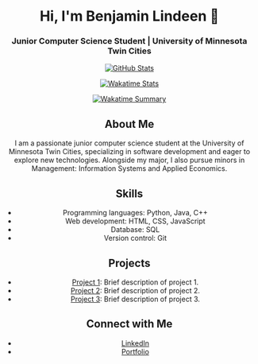 <div align="center">

# Hi, I'm Benjamin Lindeen 👋

### Junior Computer Science Student | University of Minnesota Twin Cities

[![GitHub Stats](https://github-readme-stats.vercel.app/api?username=BenjaminLindeen&show_icons=true&theme=radical)](https://github.com/BenjaminLindeen)

[![Wakatime Stats](https://github-readme-stats.vercel.app/api/wakatime?username=BenjaminLindeen&theme=radical)](https://wakatime.com/@BenjaminLindeen)

[![Wakatime Summary](https://github-readme-stats.vercel.app/api/wakatime?username=BenjaminLindeen&theme=radical&layout=compact)](https://wakatime.com/@BenjaminLindeen)

## About Me

I am a passionate junior computer science student at the University of Minnesota Twin Cities, specializing in software development and eager to explore new technologies. Alongside my major, I also pursue minors in Management: Information Systems and Applied Economics.

## Skills

- Programming languages: Python, Java, C++
- Web development: HTML, CSS, JavaScript
- Database: SQL
- Version control: Git

## Projects

- [Project 1](link-to-project1): Brief description of project 1.
- [Project 2](link-to-project2): Brief description of project 2.
- [Project 3](link-to-project3): Brief description of project 3.

## Connect with Me

- [LinkedIn](https://www.linkedin.com/in/benjamin-lindeen/)
- [Portfolio](https://www.example.com)

</div>
